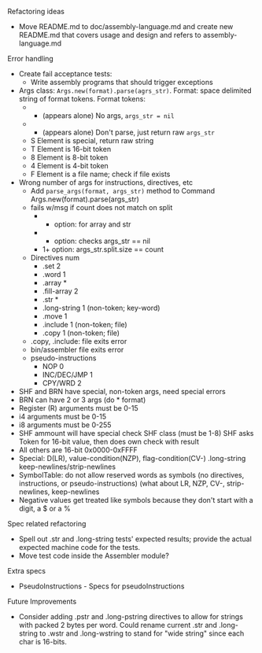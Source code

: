 Refactoring ideas

- Move README.md to doc/assembly-language.md and create new README.md
  that covers usage and design and refers to assembly-language.md

Error handling

- Create fail acceptance tests:
    - Write assembly programs that should trigger exceptions
- Args class:  `Args.new(format).parse(agrs_str)`.
  Format: space delimited string of format tokens.
  Format tokens:
    - - (appears alone) No args, `args_str = nil`
    - * (appears alone) Don't parse, just return raw `args_str`
    - S Element is special, return raw string
    - T Element is 16-bit token
    - 8 Element is 8-bit token
    - 4 Element is 4-bit token
    - F Element is a file name; check if file exists
- Wrong number of args for instructions, directives, etc
    - Add `parse_args(format, args_str)` method to Command
      Args.new(format).parse(args_str)
    - fails w/msg if count does not match on split
        - *   option:  for array and str
        - -   option:  checks args_str == nil
        - 1+  option:  args_str.split.size == count
    - Directives        num
        - .set          2
        - .word         1
        - .array        *
        - .fill-array   2
        - .str          *
        - .long-string  1 (non-token; key-word)
        - .move         1
        - .include      1 (non-token; file)
        - .copy         1 (non-token; file)
    - .copy, .include:  file exits error
    - bin/assembler     file exits error
    - pseudo-instructions
        - NOP           0
        - INC/DEC/JMP   1
        - CPY/WRD       2
- SHF and BRN have special, non-token args, need special errors
- BRN can have 2 or 3 args (do * format)
- Register (R) arguments must be 0-15
- i4 arguments must be 0-15
- i8 arguments must be 0-255
- SHF ammount will have special check SHF class (must be 1-8)
  SHF asks Token for 16-bit value, then does own check with result
- All others are 16-bit 0x0000-0xFFFF
- Special:  D(LR), value-condition(NZP), flag-condition(CV-)
  .long-string keep-newlines/strip-newlines
- SymbolTable:  do not allow reserved words as symbols
  (no directives, instructions, or pseudo-instructions)
  (what about LR, NZP, CV-, strip-newlines, keep-newlines
- Negative values get treated like symbols because they don't start
  with a digit, a $ or a %

Spec related refactoring

- Spell out .str and .long-string tests' expected results; provide
  the actual expected machine code for the tests.
- Move test code inside the Assembler module?

Extra specs

- PseudoInstructions - Specs for pseudoInstructions

Future Improvements

- Consider adding .pstr and .long-pstring directives to allow for
  strings with packed 2 bytes per word.
  Could rename current .str and .long-string to .wstr and .long-wstring
  to stand for "wide string" since each char is 16-bits.
